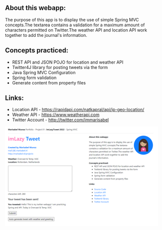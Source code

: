 ## About this webapp:
The purpose of this app is to display the use of simple Spring MVC concepts.The textarea contains a validation for a maximum amount of characters permitted on Twitter.The weather API and location API work together to add the journal's information.

## Concepts practiced:
- REST API and JSON POJO for location and weather API
- Twitter4J library for posting tweets via the form
- Java Spring MVC Configuration
- Spring form validation
- Generate content from property files

##  Links:
- Location API - https://rapidapi.com/natkapral/api/ip-geo-location/
- Weather API - https://www.weatherapi.com
- Twitter Account - http://twitter.com/immarisabel

![screenshoot](https://github.com/immarisabel/imLazyTwitterWebApp/blob/master/screenshootp01tweet.PNG)


